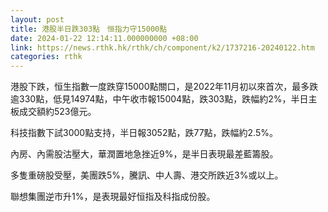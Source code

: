 ```yaml
---
layout: post
title: 港股半日跌303點　恒指力守15000點
date: 2024-01-22 12:14:11.000000000 +08:00
link: https://news.rthk.hk/rthk/ch/component/k2/1737216-20240122.htm
categories: rthk
---
```


港股下跌，恒生指數一度跌穿15000點關口，是2022年11月初以來首次，最多跌逾330點，低見14974點，中午收市報15004點，跌303點，跌幅約2%，半日主板成交額約523億元。

科技指數下試3000點支持，半日報3052點，跌77點，跌幅約2.5%。

內房、內需股沽壓大，華潤置地急挫近9%，是半日表現最差藍籌股。

多隻重磅股受壓，美團跌5%，騰訊、中人壽、港交所跌近3%或以上。

聯想集團逆市升1%，是表現最好恒指及科指成份股。
